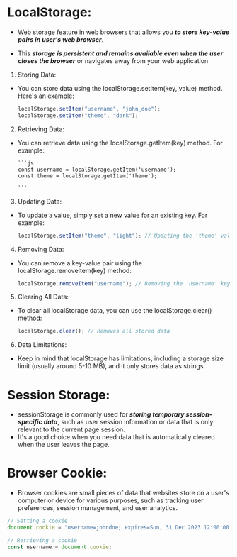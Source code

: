 # LocalStorage:

- Web storage feature in web browsers that allows you **_to store key-value pairs in user's web browser_**.

- This **_storage is persistent and remains available even when the user closes the browser_** or navigates away from your web application

1.  Storing Data:

- You can store data using the localStorage.setItem(key, value) method. Here's an example:

  ```js
  localStorage.setItem("username", "john_doe");
  localStorage.setItem("theme", "dark");
  ```

2.  Retrieving Data:

- You can retrieve data using the localStorage.getItem(key) method. For example:

      ```js
      const username = localStorage.getItem('username');
      const theme = localStorage.getItem('theme');

      ```

3.  Updating Data:

- To update a value, simply set a new value for an existing key. For example:

  ```js
  localStorage.setItem("theme", "light"); // Updating the 'theme' value
  ```

4.  Removing Data:

- You can remove a key-value pair using the localStorage.removeItem(key) method:

  ```js
  localStorage.removeItem("username"); // Removing the 'username' key and its value
  ```

5.  Clearing All Data:

- To clear all localStorage data, you can use the localStorage.clear() method:

  ```js
  localStorage.clear(); // Removes all stored data
  ```

6.  Data Limitations:

- Keep in mind that localStorage has limitations, including a storage size limit (usually around 5-10 MB), and it only stores data as strings.

# Session Storage:

- sessionStorage is commonly used for **_storing temporary session-specific data_**, such as user session information or data that is only relevant to the current page session.
- It's a good choice when you need data that is automatically cleared when the user leaves the page.

# Browser Cookie:

- Browser cookies are small pieces of data that websites store on a user's computer or device for various purposes, such as tracking user preferences, session management, and user analytics.

```js
// Setting a cookie
document.cookie = "username=johndoe; expires=Sun, 31 Dec 2023 12:00:00 UTC; path=/";

// Retrieving a cookie
const username = document.cookie;
```
